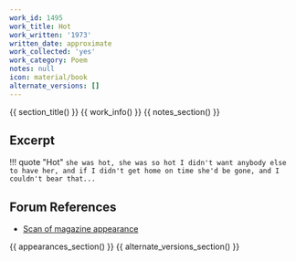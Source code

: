 ```yaml
---
work_id: 1495
work_title: Hot
work_written: '1973'
written_date: approximate
work_collected: 'yes'
work_category: Poem
notes: null
icon: material/book
alternate_versions: []
---
```


{{ section_title() }}
{{ work_info() }}
{{ notes_section() }}
## Excerpt
!!! quote "Hot"
    ```
    she was hot, she was so hot
    I didn't want anybody else to have her,
    and if I didn't get home on time
    she'd be gone, and I couldn't bear that...
    ```

## Forum References
- [Scan of magazine appearance](https://bukowskiforum.com/threads/hot-event-vol-2-no-2-1972.11391/)

{{ appearances_section() }}
{{ alternate_versions_section() }}